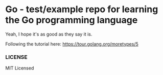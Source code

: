 # Go - test/example repo for learning the Go programming language

Yeah, I hope it's as good as they say it is.

Following the tutorial here: <https://tour.golang.org/moretypes/5>

### LICENSE

MIT Licensed
